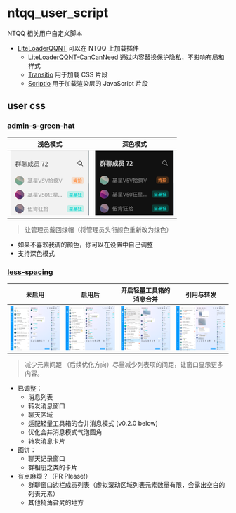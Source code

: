 # ntqq_user_script
NTQQ 相关用户自定义脚本
- [LiteLoaderQQNT](https://github.com/LiteLoaderQQNT/LiteLoaderQQNT) 可以在 NTQQ 上加载插件
  - [LiteLoaderQQNT-CanCanNeed](https://github.com/MapleRecall/LiteLoaderQQNT-CCND/tree/main) 通过内容替换保护隐私，不影响布局和样式
  - [Transitio](https://github.com/PRO-2684/transitio) 用于加载 CSS 片段
  - [Scriptio](https://github.com/PRO-2684/Scriptio) 用于加载渲染层的 JavaScript 片段


## user css
### [admin-s-green-hat](https://raw.githubusercontent.com/sileence114/ntqq_user_script/refs/heads/main/css/admin-s-green-hat.css)
| 浅色模式 | 深色模式 |
| --- | --- |
| ![admin-green-light](./attachments/admin-green-light.png) | ![admin-green-dark](./attachments/admin-green-dark.png) |
> 让管理员戴回绿帽（将管理员头衔颜色重新改为绿色）
- 如果不喜欢我调的颜色，你可以在设置中自己调整
- 支持深色模式

### [less-spacing](https://raw.githubusercontent.com/sileence114/ntqq_user_script/refs/heads/main/css/less-spacing.css)
| 未启用 | 启用后 | 开启轻量工具箱的消息合并 | 引用与转发 |
| --- | --- | --- | --- |
| ![less-spacing-unused](./attachments/less-spacing-unused.png) | ![less-spacing-used](./attachments/less-spacing-used.png) | ![less-spacing-tg-merge](./attachments/less-spacing-tg-merge.png) | ![less-spacing-reply-forward](./attachments/less-spacing-reply-forward.png) |

> 减少元素间距
> （后续优化方向）尽量减少列表项的间距，让窗口显示更多内容。
- 已调整：
  - 消息列表
  - 转发消息窗口
  - 聊天区域
  - 适配轻量工具箱的合并消息模式 (v0.2.0 below)
  - 优化合并消息模式气泡圆角
  - 转发消息卡片
- 画饼：
  - 聊天记录窗口
  - 群相册之类的卡片
- 有点麻烦？（PR Please!）
  - 群聊窗口边栏成员列表（虚拟滚动区域列表元素数量有限，会露出空白的列表元素）
  - 其他犄角旮旯的地方
